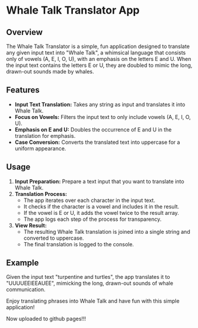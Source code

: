 # Whale Talk Translator App

## Overview

The Whale Talk Translator is a simple, fun application designed to translate any given input text into "Whale Talk", a whimsical language that consists only of vowels (A, E, I, O, U), with an emphasis on the letters E and U. When the input text contains the letters E or U, they are doubled to mimic the long, drawn-out sounds made by whales.

## Features

- **Input Text Translation:** Takes any string as input and translates it into Whale Talk.
- **Focus on Vowels:** Filters the input text to only include vowels (A, E, I, O, U).
- **Emphasis on E and U:** Doubles the occurrence of E and U in the translation for emphasis.
- **Case Conversion:** Converts the translated text into uppercase for a uniform appearance.

## Usage

1. **Input Preparation:** Prepare a text input that you want to translate into Whale Talk.
2. **Translation Process:**
   - The app iterates over each character in the input text.
   - It checks if the character is a vowel and includes it in the result.
   - If the vowel is E or U, it adds the vowel twice to the result array.
   - The app logs each step of the process for transparency.
3. **View Result:**
   - The resulting Whale Talk translation is joined into a single string and converted to uppercase.
   - The final translation is logged to the console.

## Example

Given the input text "turpentine and turtles", the app translates it to "UUUUEEIEEAUEE", mimicking the long, drawn-out sounds of whale communication.

Enjoy translating phrases into Whale Talk and have fun with this simple application!


Now uploaded to github pages!!!